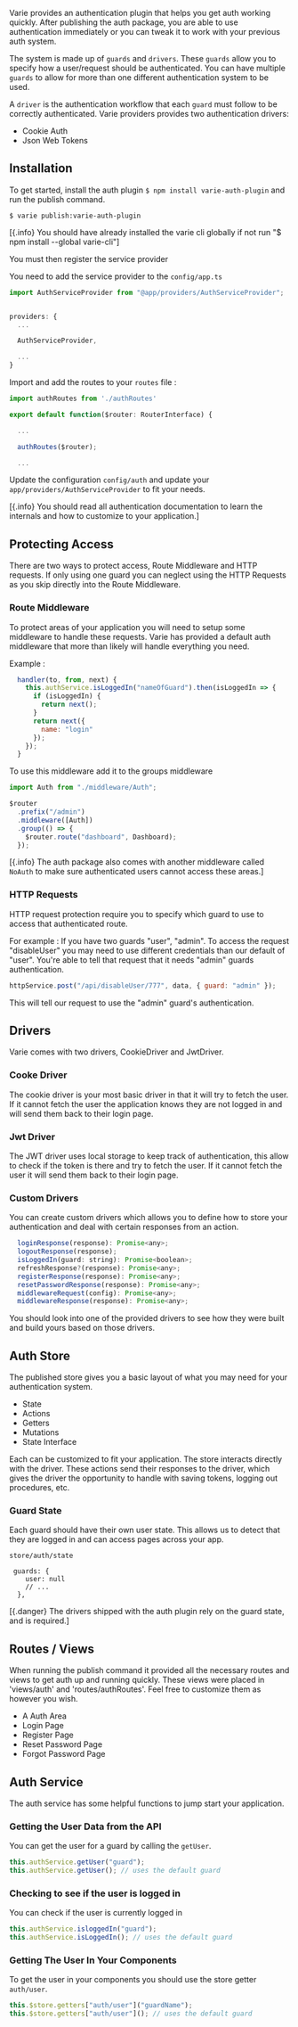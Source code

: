 Varie provides an authentication plugin that helps you get auth working quickly.
After publishing the auth package, you are able to use authentication immediately
or you can tweak it to work with your previous auth system.

The system is made up of `guards` and `drivers`. These `guards` allow you to specify how
a user/request should be authenticated. You can have multiple `guards` to allow for more than
one different authentication system to be used.

A `driver` is the authentication workflow that each `guard` must follow to be correctly authenticated.
Varie providers provides two authentication drivers:

- Cookie Auth
- Json Web Tokens

## Installation

To get started, install the auth plugin `$ npm install varie-auth-plugin` and run the publish command.

`$ varie publish:varie-auth-plugin`

[{.info} You should have already installed the varie cli globally if not run "$ npm install --global varie-cli"]

You must then register the service provider

You need to add the service provider to the `config/app.ts`

```js
import AuthServiceProvider from "@app/providers/AuthServiceProvider";


providers: {
  ...

  AuthServiceProvider,

  ...
}
```

Import and add the routes to your `routes` file :

```js
import authRoutes from './authRoutes'

export default function($router: RouterInterface) {

  ...

  authRoutes($router);

  ...
```

Update the configuration `config/auth` and update your `app/providers/AuthServiceProvider` to fit your needs.

[{.info} You should read all authentication documentation to learn the internals and how to customize to your application.]

## Protecting Access

There are two ways to protect access, Route Middleware and HTTP requests. If only using one guard you can neglect
using the HTTP Requests as you skip directly into the Route Middleware.

### Route Middleware

To protect areas of your application you will need to setup some middleware to handle these requests. Varie has provided
a default auth middleware that more than likely will handle everything you need.

Example :

```js
  handler(to, from, next) {
    this.authService.isLoggedIn("nameOfGuard").then(isLoggedIn => {
      if (isLoggedIn) {
        return next();
      }
      return next({
        name: "login"
      });
    });
  }
```

To use this middleware add it to the groups middleware

```js
import Auth from "./middleware/Auth";

$router
  .prefix("/admin")
  .middleware([Auth])
  .group(() => {
    $router.route("dashboard", Dashboard);
  });
```

[{.info} The auth package also comes with another middleware called `NoAuth` to make sure authenticated users cannot access these areas.]

### HTTP Requests

HTTP request protection require you to specify which guard to use to access that authenticated route.

For example : If you have two guards "user", "admin". To access the request "disableUser" you may need to use
different credentials than our default of "user". You're able to tell that request that it needs
"admin" guards authentication.

```js
httpService.post("/api/disableUser/777", data, { guard: "admin" });
```

This will tell our request to use the "admin" guard's authentication.

## Drivers

Varie comes with two drivers, CookieDriver and JwtDriver.

### Cooke Driver

The cookie driver is your most basic driver in that it will try to fetch the user. If it cannot fetch the user
the application knows they are not logged in and will send them back to their login page.

### Jwt Driver

The JWT driver uses local storage to keep track of authentication, this allow to check if the token is there and try to fetch the user.
If it cannot fetch the user it will send them back to their login page.

### Custom Drivers

You can create custom drivers which allows you to define how to store your authentication and deal with certain responses from an action.

```js
  loginResponse(response): Promise<any>;
  logoutResponse(response);
  isLoggedIn(guard: string): Promise<boolean>;
  refreshResponse?(response): Promise<any>;
  registerResponse(response): Promise<any>;
  resetPasswordResponse(response): Promise<any>;
  middlewareRequest(config): Promise<any>;
  middlewareResponse(response): Promise<any>;
```

You should look into one of the provided drivers to see how they were built and build yours based on those drivers.

## Auth Store

The published store gives you a basic layout of what you may need for your authentication system.

- State
- Actions
- Getters
- Mutations
- State Interface

Each can be customized to fit your application. The store interacts directly with the driver.
These actions send their responses to the driver, which gives the driver the
opportunity to handle with saving tokens, logging out procedures, etc.

### Guard State

Each guard should have their own user state. This allows us to detect that they are logged in and
can access pages across your app.

`store/auth/state`

```
 guards: {
    user: null
    // ...
  },
```

[{.danger} The drivers shipped with the auth plugin rely on the guard state, and is required.]

## Routes / Views

When running the publish command it provided all the necessary routes and views to get auth up and running quickly.
These views were placed in 'views/auth' and 'routes/authRoutes'. Feel free to customize them as however you wish.

- A Auth Area
- Login Page
- Register Page
- Reset Password Page
- Forgot Password Page

## Auth Service

The auth service has some helpful functions to jump start your application.

### Getting the User Data from the API

You can get the user for a guard by calling the `getUser`.

```js
this.authService.getUser("guard");
this.authService.getUser(); // uses the default guard
```

### Checking to see if the user is logged in

You can check if the user is currently logged in

```js
this.authService.isloggedIn("guard");
this.authService.isLoggedIn(); // uses the default guard
```

### Getting The User In Your Components

To get the user in your components you should use the store getter `auth/user`.

```js
this.$store.getters["auth/user"]("guardName");
this.$store.getters["auth/user"](); // uses the default guard
```

